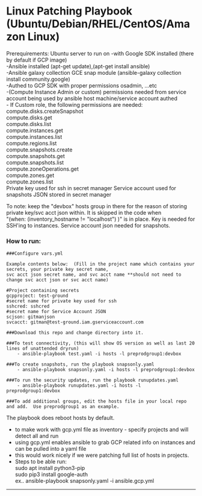 # Linux Patching Playbook (Ubuntu/Debian/RHEL/CentOS/Amazon Linux)
Prerequirements:
Ubuntu server to run on
    -with Google SDK installed (there by default if GCP image)  
    -Ansible installed  (apt-get update),(apt-get install ansible)   
    -Ansible galaxy collection GCE snap module (ansible-galaxy collection install community.google)  
    -Authed to GCP SDK with proper permissions osadmin, ...etc  
    -(Compute Instance Admin or custom) permissions needed from service account being used by ansible host machine/service account authed  
            - If Custom role, the following permissions are needed:  
            compute.disks.createSnapshot  
            compute.disks.get  
            compute.disks.list  
            compute.instances.get  
            compute.instances.list  
            compute.regions.list  
            compute.snapshots.create  
            compute.snapshots.get  
            compute.snapshots.list  
            compute.zoneOperations.get  
            compute.zones.get  
            compute.zones.list   
Private key used for ssh in secret manager
Service account used for snapshots JSON stored in secret manager


To note: keep the "devbox" hosts group in there for the reason of storing private key/svc acct json within.  It is skipped in the code when  
"(when:  (inventory_hostname != "localhost") )" is in place.  Key is needed for SSH'ing to instances.  Service account json needed for snapshots.  

### How to run:
```
###Configure vars.yml

Example contents below:  (Fill in the project name which contains your secrets, your private key secret name,  
svc acct json secret name, and svc acct name **should not need to change svc acct json or svc acct name)  

#Project containing secrets
gcpproject: test-ground
#secret name for private key used for ssh
sshcred: sshcred
#secret name for Service Account JSON
scjson: gitmanjson
svcacct: gitman@test-ground.iam.gserviceaccount.com

###Download this repo and change directory into it.

###To test connectivity, (this will show OS version as well as last 20 lines of unattended dryrun)
    - ansible-playbook test.yaml -i hosts -l preprodgroup1:devbox

###To create snapshots, run the playbook snapsonly.yaml
    - ansible-playbook snapsonly.yaml -i hosts -l preprodgroup1:devbox

###To run the security updates, run the playbook runupdates.yaml
    - ansible-playbook runupdates.yaml -i hosts -l preprodgroup1:devbox

###To add additional groups, edit the hosts file in your local repo and add.  Use preprodgroup1 as an example.
```

The playbook does reboot hosts by default.  


- to make work with gcp.yml file as inventory - specify projects and will detect all and run  
- using gcp.yml enables ansible to grab GCP related info on instances and can be pulled into a yaml file  
- this would work nicely if we were patching full list of hosts in projects.  
- Steps to be able run:  
sudo apt install python3-pip  
sudo pip3 install google-auth  
ex.. ansible-playbook snapsonly.yaml -i ansible.gcp.yml  

---

 
